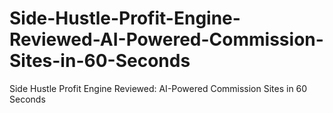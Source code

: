 # Side-Hustle-Profit-Engine-Reviewed-AI-Powered-Commission-Sites-in-60-Seconds
Side Hustle Profit Engine Reviewed: AI-Powered Commission Sites in 60 Seconds
